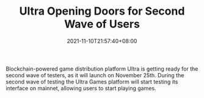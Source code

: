 ﻿---
title: "Ultra Opening Doors for Second Wave of Users"
date: 2021-11-10T21:57:40+08:00
lastmod: 2021-11-10T16:45:40+08:00
draft: false
authors: ["Bella"]
description: "Blockchain-powered game distribution platform Ultra is getting ready for the second wave of testers, as it will launch on November 25th. During the second wave of testing the Ultra Games platform will start testing its interface on mainnet, allowing users to start playing games."
featuredImage: "ultra-opening-doors-for-second-wave-of-users.png"
tags: ["Virtual World","Play to Earn"]
categories: ["news"]
news: ["Virtual World"]
weight: 
lightgallery: true
pinned: false
recommend: false
recommend1: false
---

Blockchain-powered game distribution platform Ultra is getting ready for the second wave of testers, as it will launch on November 25th. During the second wave of testing the Ultra Games platform will start testing its interface on mainnet, allowing users to start playing games.

<!--more-->

